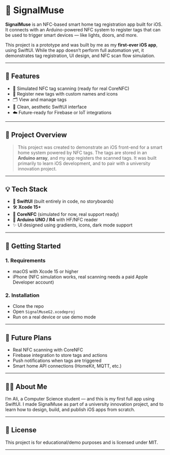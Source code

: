 # 📲 SignalMuse

**SignalMuse** is an NFC-based smart home tag registration app built for iOS. It connects with an Arduino-powered NFC system to register tags that can be used to trigger smart devices — like lights, doors, and more.

This project is a prototype and was built by me as my **first-ever iOS app**, using SwiftUI. While the app doesn’t perform full automation yet, it demonstrates tag registration, UI design, and NFC scan flow simulation.

---

## 🔧 Features

- 📡 Simulated NFC tag scanning (ready for real CoreNFC)
- 📝 Register new tags with custom names and icons
- 🗂 View and manage tags
- 🧼 Clean, aesthetic SwiftUI interface
- ☁️ Future-ready for Firebase or IoT integrations

---

## 🧠 Project Overview

> This project was created to demonstrate an iOS front-end for a smart home system powered by NFC tags. The tags are stored in an **Arduino array**, and my app registers the scanned tags. It was built primarily to learn iOS development, and to pair with a university innovation project.

---

## 💡 Tech Stack

- 🧠 **SwiftUI** (built entirely in code, no storyboards)
- 🛠 **Xcode 15+**
- 📲 **CoreNFC** (simulated for now, real support ready)
- 📶 **Arduino UNO / R4** with HF/NFC reader
- ✨ UI designed using gradients, icons, dark mode support

---


## 🚀 Getting Started

### 1. Requirements
- macOS with Xcode 15 or higher
- iPhone (NFC simulation works, real scanning needs a paid Apple Developer account)

### 2. Installation
- Clone the repo
- Open `SignalMuseG2.xcodeproj`
- Run on a real device or use demo mode

---

## 🎯 Future Plans

- Real NFC scanning with CoreNFC
- Firebase integration to store tags and actions
- Push notifications when tags are triggered
- Smart home API connections (HomeKit, MQTT, etc.)

---

## 👨‍💻 About Me

I’m Ali, a Computer Science student — and this is my first full app using SwiftUI. I made SignalMuse as part of a university innovation project, and to learn how to design, build, and publish iOS apps from scratch.

---

## 📜 License

This project is for educational/demo purposes and is licensed under MIT.

---
